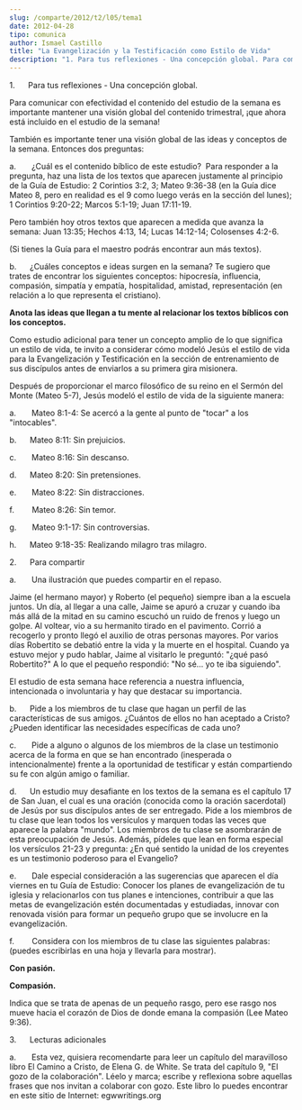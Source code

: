 ```yaml
---
slug: /comparte/2012/t2/l05/tema1
date: 2012-04-28
tipo: comunica
author: Ismael Castillo
title: "La Evangelización y la Testificación como Estilo de Vida"
description: "1. Para tus reflexiones - Una concepción global. Para comunicar con efectividad  el contenido del estudio de la semana es importante mantener una visión global  del contenido trimestral, ¡que ahora está incluido en el estudio de la semana!  También es importante tener una visi..."
---
```


1.      Para tus reflexiones - Una concepción global.

Para comunicar con efectividad el contenido del estudio de la semana es importante mantener una visión global del contenido trimestral, ¡que ahora está incluido en el estudio de la semana!

También es importante tener una visión global de las ideas y conceptos de la semana. Entonces dos preguntas:

a.       ¿Cuál es el contenido bíblico de este estudio?  Para responder a la pregunta, haz una lista de los textos que aparecen justamente al principio de la Guía de Estudio: 2 Corintios 3:2, 3; Mateo 9:36-38 (en la Guía dice Mateo 8, pero en realidad es el 9 como luego verás en la sección del lunes); 1 Corintios 9:20-22; Marcos 5:1-19; Juan 17:11-19.

Pero también hoy otros textos que aparecen a medida que avanza la semana: Juan 13:35; Hechos 4:13, 14; Lucas 14:12-14; Colosenses 4:2-6.

(Si tienes la Guía para el maestro podrás encontrar aun más textos).

b.      ¿Cuáles conceptos e ideas surgen en la semana? Te sugiero que trates de encontrar los siguientes conceptos: hipocresía, influencia, compasión, simpatía y empatía, hospitalidad, amistad, representación (en relación a lo que representa el cristiano).

**Anota las ideas que llegan a tu mente al relacionar los textos bíblicos con los conceptos.**

Como estudio adicional para tener un concepto amplio de lo que significa un estilo de vida, te invito a considerar cómo modeló Jesús el estilo de vida para la Evangelización y Testificación en la sección de entrenamiento de sus discípulos antes de enviarlos a su primera gira misionera.

Después de proporcionar el marco filosófico de su reino en el Sermón del Monte (Mateo 5-7), Jesús modeló el estilo de vida de la siguiente manera:

a.       Mateo 8:1-4: Se acercó a la gente al punto de "tocar" a los "intocables".

b.      Mateo 8:11: Sin prejuicios.

c.       Mateo 8:16: Sin descanso.

d.      Mateo 8:20: Sin pretensiones.

e.       Mateo 8:22: Sin distracciones.

f.        Mateo 8:26: Sin temor.

g.       Mateo 9:1-17: Sin controversias.

h.      Mateo 9:18-35: Realizando milagro tras milagro.

2.      Para compartir

a.       Una ilustración que puedes compartir en el repaso.

Jaime (el hermano mayor) y Roberto (el pequeño) siempre iban a la escuela juntos. Un día, al llegar a una calle, Jaime se apuró a cruzar y cuando iba más allá de la mitad en su camino escuchó un ruido de frenos y luego un golpe. Al voltear, vio a su hermanito tirado en el pavimento. Corrió a recogerlo y pronto llegó el auxilio de otras personas mayores. Por varios días Robertito se debatió entre la vida y la muerte en el hospital. Cuando ya estuvo mejor y pudo hablar, Jaime al visitarlo le preguntó: "¿qué pasó Robertito?" A lo que el pequeño respondió: "No sé… yo te iba siguiendo".

El estudio de esta semana hace referencia a nuestra influencia, intencionada o involuntaria y hay que destacar su importancia.

b.      Pide a los miembros de tu clase que hagan un perfil de las características de sus amigos. ¿Cuántos de ellos no han aceptado a Cristo? ¿Pueden identificar las necesidades específicas de cada uno?

c.       Pide a alguno o algunos de los miembros de la clase un testimonio acerca de la forma en que se han encontrado (inesperada o intencionalmente) frente a la oportunidad de testificar y están compartiendo su fe con algún amigo o familiar.

d.      Un estudio muy desafiante en los textos de la semana es el capítulo 17 de San Juan, el cual es una oración (conocida como la oración sacerdotal) de Jesús por sus discípulos antes de ser entregado. Pide a los miembros de tu clase que lean todos los versículos y marquen todas las veces que aparece la palabra "mundo". Los miembros de tu clase se asombrarán de esta preocupación de Jesús. Además, pídeles que lean en forma especial los versículos 21-23 y pregunta: ¿En qué sentido la unidad de los creyentes es un testimonio poderoso para el Evangelio?

e.       Dale especial consideración a las sugerencias que aparecen el día viernes en tu Guía de Estudio: Conocer los planes de evangelización de tu iglesia y relacionarlos con tus planes e intenciones, contribuir a que las metas de evangelización estén documentadas y estudiadas, innovar con renovada visión para formar un pequeño grupo que se involucre en la evangelización.

f.        Considera con los miembros de tu clase las siguientes palabras: (puedes escribirlas en una hoja y llevarla para mostrar).

**Con pasión.**

**Compasión.**

Indica que se trata de apenas de un pequeño rasgo, pero ese rasgo nos mueve hacia el corazón de Dios de donde emana la compasión (Lee Mateo 9:36).

3.      Lecturas adicionales

a.       Esta vez, quisiera recomendarte para leer un capítulo del maravilloso libro El Camino a Cristo, de Elena G. de White. Se trata del capítulo 9, "El gozo de la colaboración". Léelo y marca; escribe y reflexiona sobre aquellas frases que nos invitan a colaborar con gozo. Este libro lo puedes encontrar en este sitio de Internet: egwwritings.org
